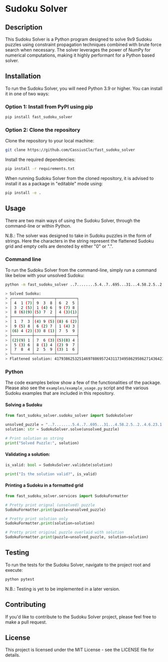 # Sudoku Solver  
  
## Description  
  
This Sudoku Solver is a Python program designed to solve 9x9 Sudoku puzzles using constraint propagation techniques combined with brute force search when necessary. The solver leverages the power of NumPy for numerical computations, making it highly performant for a Python based solver.
  
## Installation  
To run the Sudoku Solver, you will need Python 3.9 or higher. You can install it in one of two ways:

### Option 1: Install from PyPI using pip
```bash 
pip install fast_sudoku_solver
```

### Option 2: Clone the repository
Clone the repository to your local machine:

```bash
git clone https://github.com/CassiusCle/fast_sudoku_solver
```

Install the required dependencies:
```bash
pip install -r requirements.txt
```

When running Sudoku Solver from the cloned repository, it is advised to install it as a package in "editable" mode using:
```bash
pip install -e .
```
 
## Usage
There are two main ways of using the Sudoku Solver, through the command-line or within Python.

N.B.: The solver was designed to take in Sudoku puzzles in the form of strings. Here the characters in the string represent the flattened Sudoku grid and empty cells are denoted by either "0" or ".".

### Command line
To run the Sudoku Solver from the command-line, simply run a command like below with your unsolved Sudoku:
```bash
python -m fast_sudoku_solver ..7........5.4..7..695...31...4.58.2.5..2..4.6.23.1...29...358..3..1.2........3..
```

```bash
> Solved Sudoku:
> ┌─────────┬─────────┬─────────┐
> │ 4  1 (7)│ 9  3  8 │ 6  2  5 │
> │ 3  2 (5)│ 1 (4) 6 │ 9 (7) 8 │
> │ 8 (6)(9)│(5) 7  2 │ 4 (3)(1)│
> ├─────────┼─────────┼─────────┤
> │ 1  7  3 │(4) 9 (5)│(8) 6 (2)│
> │ 9 (5) 8 │ 6 (2) 7 │ 1 (4) 3 │
> │(6) 4 (2)│(3) 8 (1)│ 7  5  9 │
> ├─────────┼─────────┼─────────┤
> │(2)(9) 1 │ 7  6 (3)│(5)(8) 4 │
> │ 5 (3) 6 │ 8 (1) 4 │(2) 9  7 │
> │ 7  8  4 │ 2  5  9 │(3) 1  6 │
> └─────────┴─────────┴─────────┘
> Flattened solution: 417938625325146978869572431173495862958627143642381759291763584536814297784259316
```

### Python
The code examples below show a few of the functionalities of the package. Please also see the `examples/example_usage.py` script and the various Sudoku examples that are included in this repository.

#### Solving a Sudoku
```python 
from fast_sudoku_solver.sudoku_solver import SudokuSolver  
 
unsolved_puzzle = "..7........5.4..7..695...31...4.58.2.5..2..4.6.23.1...29...358..3..1.2........3.."
solution: str = SudokuSolver.solve(unsolved_puzzle) 

# Print solution as string
print("Solved Puzzle:", solution) 
```
 
#### Validating a solution:
```python 
is_valid: bool = SudokuSolver.validate(solution)

print("Is the solution valid?", is_valid)  
```

#### Printing a Sudoku in a formatted grid
```python 
from fast_sudoku_solver.services import SudokuFormatter

# Pretty print orignal (unsolved) puzzle
SudokuFormatter.print(puzzle=unsolved_puzzle)

# Pretty print solution only
SudokuFormatter.print(solution=solution)

# Pretty print original puzzle overlaid with solution
SudokuFormatter.print(puzzle=unsolved_puzzle, solution=solution) 
```

## Testing

To run the tests for the Sudoku Solver, navigate to the project root and execute:

```python
python pytest 
```

N.B.: Testing is yet to be implemented in a later version.

## Contributing

If you'd like to contribute to the Sudoku Solver project, please feel free to make a pull request.

## License
 
This project is licensed under the MIT License - see the LICENSE file for details.